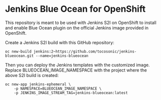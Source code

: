 # Jenkins Blue Ocean for OpenShift
This repository is meant to be used with Jenkins S2I on OpenShift to 
install and enable Blue Ocean plugin on the official Jenkins image provided
in OpenShift.

Create a Jenkins S2I build with this GitHub repository:
```
oc new-build jenkins:2~https://github.com/tocosonic/jenkins-blueocean.git --name=jenkins-blueocean
```

Then you can deploy the Jenkins templates with the customized image. Replace BLUEOCEAN_IMAGE_NAMESPACE 
with the project where the above S2I build is created:
```
oc new-app jenkins-ephemeral \
    -p NAMESPACE=BLUEOCEAN_IMAGE_NAMESPACE \
    -p JENKINS_IMAGE_STREAM_TAG=jenkins-blueocean:latest 
```
